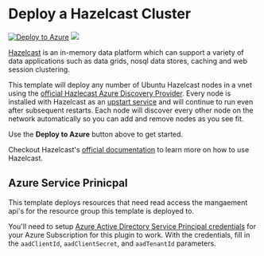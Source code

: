 # Deploy a Hazelcast Cluster

[![Deploy to Azure](http://azuredeploy.net/deploybutton.png)](https://portal.azure.com/#create/Microsoft.Template/uri/https%3A%2F%2Fraw.githubusercontent.com%2FAzure%2Fazure-quickstart-templates%2Fmaster%2Fhazelcast-vnet%2Fazuredeploy.json)
<a href="http://armviz.io/#/?load=https%3A%2F%2Fraw.githubusercontent.com%2FAzure%2Fazure-quickstart-templates%2Fmaster%2Fhazelcast-vnet%2Fazuredeploy.json" target="_blank">
    <img src="http://armviz.io/visualizebutton.png"/>
</a>

[Hazelcast](https://hazelcast.com) is an in-memory data platform which can support a variety of data applications such as data grids, nosql data stores, caching and web session clustering.

This template will deploy any number of Ubuntu Hazelcast nodes in a vnet using the [official Hazlecast Azure Discovery Provider](https://github.com/hazelcast/hazelcast-azure). Every node is installed with Hazelcast as an [upstart service](http://upstart.ubuntu.com/) and will continue to run even after subsequent restarts. Each node will discover every other node on the network automatically so you can add and remove nodes as you see fit.

Use the **Deploy to Azure** button above to get started.

Checkout Hazelcast's [official documentation](http://hazelcast.org/documentation/) to learn more on how to use Hazelcast.

## Azure Service Prinicpal

This template deploys resources that need read access the mangaement api's for the resource group this template is deployed to.

You'll need to setup [Azure Active Directory Service Principal credentials](https://azure.microsoft.com/en-us/documentation/articles/resource-group-create-service-principal-portal/) for your Azure Subscription for this plugin to work. With the credentials, fill in the `aadClientId`, `aadClientSecret`, and `aadTenantId` parameters.

